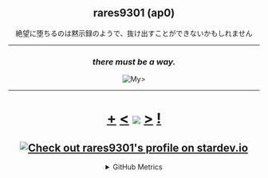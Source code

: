 <h2 align="center">rares9301 (ap0)</h1>
<p align="center">絶望に堕ちるのは黙示録のようで、抜け出すことができないかもしれません</p>


<hr>

<h3 align="center"><i>there must be a way.</i></h2>
<p align="center">
<img alt= My discord profile src="https://discord-readme-badge.vercel.app/api?id=299220016530849793" />></a>
</p>
<hr>
<h1 align="center"> <a href="https://octo-ring.com/register">+</a> <a href="https://octo-ring.com/p/rares9301/prev"><</a> <a href="https://octo-ring.com/">
<img align="center" src="https://media.discordapp.net/attachments/856404208445292545/995328704580431962/octa.png" height="150px"></a> <a href="https://octo-ring.com/p/rares9301/next">></a> <a href="https://octo-ring.com/p/rares9301/random">!</a>
</h1>
<h2 align="center"> <a href="https://stardev.io/developers/rares9301"><img alt="Check out rares9301&apos;s profile on stardev.io" src="https://stardev.io/developers/rares9301/badge/languages/global.svg" /></a> </h2>

<details align="center">
<summary>GitHub Metrics</summary>
<img src="./github-metrics.svg">

</details>